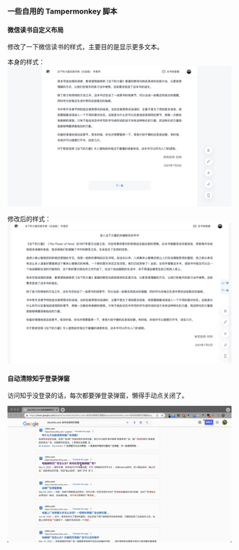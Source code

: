 ### 一些自用的 Tampermonkey 脚本

#### 微信读书自定义布局
修改了一下微信读书的样式，主要目的是显示更多文本。

本身的样式：
![wead_original](./assets/weread_original.png)

修改后的样式：
![wead_modified](./assets/weread_modified.png)

#### 自动清除知乎登录弹窗
访问知乎没登录的话，每次都要弹登录弹窗，懒得手动点关闭了。

![rm_zhihu_login_modal](./assets/rm_zhihu_login_modal.gif)


